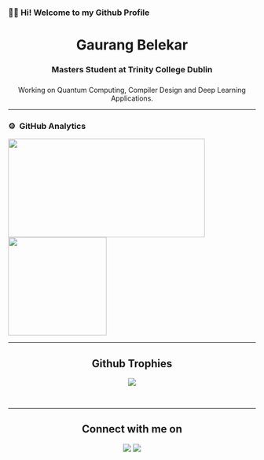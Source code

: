 ### 👋🏼 Hi! Welcome to my Github Profile

<h1 align="center"> Gaurang Belekar</h1>
<h3 align="center"> Masters Student at Trinity College Dublin </h3>

###
<p align="center">
  Working on Quantum Computing, Compiler Design and Deep Learning Applications.
</p>


---

### ⚙️ &nbsp;GitHub Analytics

<a href="https://github.com/Gaurang-Belekar">
  <img height="200em" width ="400em" src="https://github-readme-stats-eight-theta.vercel.app/api?username=Gaurang-Belekar&show_icons=true&theme=vue-dark&include_all_commits=true&count_private=true"/>
  <img height="200em" src="https://github-readme-stats-eight-theta.vercel.app/api/top-langs/?username=Gaurang-Belekar&layout=compact&langs_count=8&theme=vue-dark"/>
</a>
</p>


<hr>
<h2 align="center">Github Trophies</h2>
<p align="center">
<img src="https://github-profile-trophy.vercel.app/?username=Gaurang-Belekar&theme=darkhub">
</p>
</br>  
<hr>
<h2 align="center">Connect with me on</h2>
<p align="center">
<a href="https://www.linkedin.com/in/gaurang-belekar-ba27171b7/"><img src="https://img.shields.io/badge/-Gaurang%20Belekar-0077B5?style=flat-the-badge&logo=Linkedin&logoColor=white"/></a>
<a href="mailto:belekargaurang@gmail.com"><img src="https://img.shields.io/badge/-belekargaurang@gmail.com-D14836?style=flat-square&logo=Gmail&logoColor=white"/></a>

